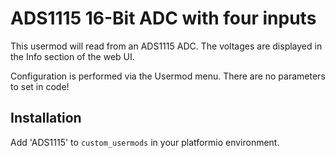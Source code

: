 # ADS1115 16-Bit ADC with four inputs

This usermod will read from an ADS1115 ADC. The voltages are displayed in the Info section of the web UI.

Configuration is performed via the Usermod menu. There are no parameters to set in code!

## Installation 

Add 'ADS1115' to `custom_usermods` in your platformio environment.

